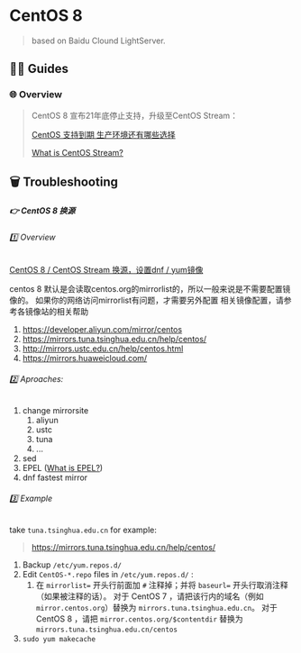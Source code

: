 # CentOS 8

> based on Baidu Clound LightServer.



## 🫵🏽 Guides

### 🌐 Overview

> CentOS 8 宣布21年底停止支持，升级至CentOS Stream：
>
> [CentOS 支持到期 生产环境还有哪些选择](https://www.cnblogs.com/wswind/p/centos-alternatives.html) 
>
> [What is CentOS Stream?](https://www.redhat.com/en/topics/linux/what-is-centos-stream)



## 🗑 Troubleshooting

##### 👉 CentOS 8 换源

###### 1️⃣ Overview

[CentOS 8 / CentOS Stream 换源，设置dnf / yum镜像](https://www.cnblogs.com/wswind/p/11751829.html) 

centos 8 默认是会读取centos.org的mirrorlist的，所以一般来说是不需要配置镜像的。
如果你的网络访问mirrorlist有问题，才需要另外配置
相关镜像配置，请参考各镜像站的相关帮助

1. https://developer.aliyun.com/mirror/centos
2. https://mirrors.tuna.tsinghua.edu.cn/help/centos/
3. http://mirrors.ustc.edu.cn/help/centos.html
4. https://mirrors.huaweicloud.com/



###### 2️⃣ Aproaches:

1. change mirrorsite
   1. aliyun
   2. ustc
   3. tuna
   4. ...
2. sed
3. EPEL ([What is EPEL?](https://docs.fedoraproject.org/en-US/epel/))
4. dnf fastest mirror



###### 3️⃣ Example

take `tuna.tsinghua.edu.cn` for example:

> https://mirrors.tuna.tsinghua.edu.cn/help/centos/

1. Backup  `/etc/yum.repos.d/`
2. Edit `CentOS-*.repo` files in  `/etc/yum.repos.d/` : 
   1. 在 `mirrorlist=` 开头行前面加 `#` 注释掉；并将 `baseurl=` 开头行取消注释（如果被注释的话）。 对于 CentOS 7 ，请把该行内的域名（例如`mirror.centos.org`）替换为 `mirrors.tuna.tsinghua.edu.cn`。 对于 CentOS 8 ，请把 `mirror.centos.org/$contentdir` 替换为 `mirrors.tuna.tsinghua.edu.cn/centos`
3.  `sudo yum makecache`

